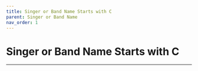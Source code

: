 ```yaml
---
title: Singer or Band Name Starts with C
parent: Singer or Band Name 
nav_order: 1
---
```


# Singer or Band Name Starts with C

---

